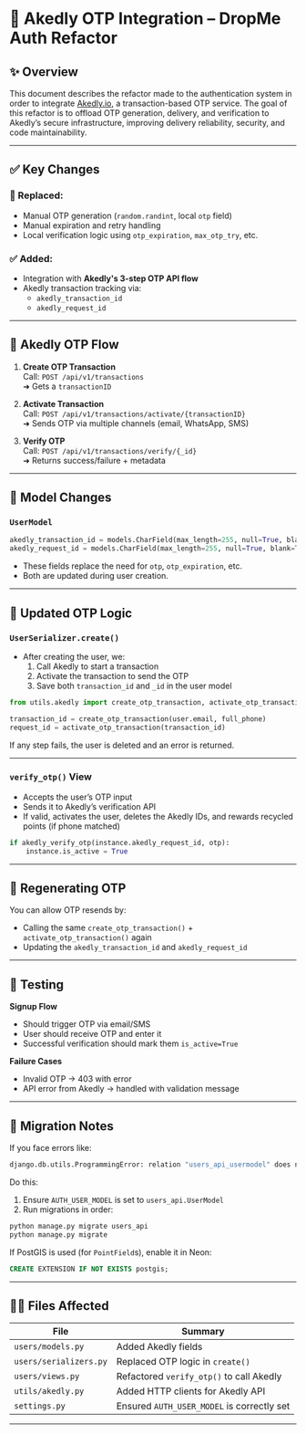 
# 🔐 Akedly OTP Integration – DropMe Auth Refactor

## ✨ Overview

This document describes the refactor made to the authentication system in order to integrate [Akedly.io](https://akedly.io), a transaction-based OTP service. The goal of this refactor is to offload OTP generation, delivery, and verification to Akedly’s secure infrastructure, improving delivery reliability, security, and code maintainability.

---

## ✅ Key Changes

### 🔄 Replaced:
- Manual OTP generation (`random.randint`, local `otp` field)
- Manual expiration and retry handling
- Local verification logic using `otp_expiration`, `max_otp_try`, etc.

### ✅ Added:
- Integration with **Akedly's 3-step OTP API flow**
- Akedly transaction tracking via:
  - `akedly_transaction_id`
  - `akedly_request_id`

---

## 🔧 Akedly OTP Flow

1. **Create OTP Transaction**  
   Call: `POST /api/v1/transactions`  
   ➜ Gets a `transactionID`

2. **Activate Transaction**  
   Call: `POST /api/v1/transactions/activate/{transactionID}`  
   ➜ Sends OTP via multiple channels (email, WhatsApp, SMS)

3. **Verify OTP**  
   Call: `POST /api/v1/transactions/verify/{_id}`  
   ➜ Returns success/failure + metadata

---

## 🧱 Model Changes

### `UserModel`

```python
akedly_transaction_id = models.CharField(max_length=255, null=True, blank=True)
akedly_request_id = models.CharField(max_length=255, null=True, blank=True)
```

- These fields replace the need for `otp`, `otp_expiration`, etc.
- Both are updated during user creation.

---

## 📩 Updated OTP Logic

### `UserSerializer.create()`

- After creating the user, we:
  1. Call Akedly to start a transaction
  2. Activate the transaction to send the OTP
  3. Save both `transaction_id` and `_id` in the user model

```python
from utils.akedly import create_otp_transaction, activate_otp_transaction

transaction_id = create_otp_transaction(user.email, full_phone)
request_id = activate_otp_transaction(transaction_id)
```

If any step fails, the user is deleted and an error is returned.

---

### `verify_otp()` View

- Accepts the user’s OTP input
- Sends it to Akedly’s verification API
- If valid, activates the user, deletes the Akedly IDs, and rewards recycled points (if phone matched)

```python
if akedly_verify_otp(instance.akedly_request_id, otp):
    instance.is_active = True
```

---

## 🔁 Regenerating OTP

You can allow OTP resends by:
- Calling the same `create_otp_transaction()` + `activate_otp_transaction()` again
- Updating the `akedly_transaction_id` and `akedly_request_id`

---

## 🧪 Testing

**Signup Flow**
- Should trigger OTP via email/SMS
- User should receive OTP and enter it
- Successful verification should mark them `is_active=True`

**Failure Cases**
- Invalid OTP → 403 with error
- API error from Akedly → handled with validation message

---

## 🧾 Migration Notes

If you face errors like:
```bash
django.db.utils.ProgrammingError: relation "users_api_usermodel" does not exist
```

Do this:
1. Ensure `AUTH_USER_MODEL` is set to `users_api.UserModel`
2. Run migrations in order:
```bash
python manage.py migrate users_api
python manage.py migrate
```

If PostGIS is used (for `PointField`s), enable it in Neon:
```sql
CREATE EXTENSION IF NOT EXISTS postgis;
```

---

## 🧑‍💻 Files Affected

| File | Summary |
|------|---------|
| `users/models.py` | Added Akedly fields |
| `users/serializers.py` | Replaced OTP logic in `create()` |
| `users/views.py` | Refactored `verify_otp()` to call Akedly |
| `utils/akedly.py` | Added HTTP clients for Akedly API |
| `settings.py` | Ensured `AUTH_USER_MODEL` is correctly set |

---

